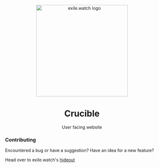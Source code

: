 <p align="center">
  <a href="https://exile.watch">
    <img alt="exile.watch logo" src="https://avatars.githubusercontent.com/u/158840748?s=400&u=4c73ba2a9a2ebc70b01c6303d41e8571df84ec37&v=4" width="300" />
  </a>
</p>
<h1 align="center">
  Crucible
</h1>
<p align="center">
User facing website
</p>


### Contributing
Encountered a bug or have a suggestion? Have an idea for a new feature? 

Head over to exile.watch's [hideout](https://github.com/exile-watch/hideout)